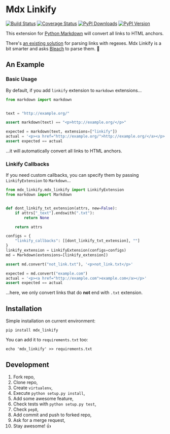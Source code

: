 # Mdx Linkify

[![Build Status](https://travis-ci.org/daGrevis/mdx_linkify.png?branch=master)](https://travis-ci.org/daGrevis/mdx_linkify)
[![Coverage Status](https://coveralls.io/repos/daGrevis/mdx_linkify/badge.png?branch=master)](https://coveralls.io/r/daGrevis/mdx_linkify?branch=master)
[![PyPI Downloads](https://pypip.in/d/mdx_linkify/badge.png)](https://pypi.python.org/pypi/mdx_linkify)
[![PyPI Version](https://pypip.in/v/mdx_linkify/badge.png)](https://pypi.python.org/pypi/mdx_linkify)

This extension for [Python Markdown](https://github.com/waylan/Python-Markdown) will convert all links to HTML anchors.

There's [an existing solution](https://github.com/r0wb0t/markdown-urlize) for parsing links with regexes. Mdx Linkify is a bit smarter and asks [Bleach](https://github.com/jsocol/bleach) to parse them. :clap:

## An Example

### Basic Usage

By default, if you add `linkify` extension to `markdown` extensions...

```python
from markdown import markdown


text = "http://example.org/"

assert markdown(text) == "<p>http://example.org/</p>"

expected = markdown(text, extensions=["linkify"])
actual = '<p><a href="http://example.org/">http://example.org/</a></p>'
assert expected == actual
```

...it will automatically convert all links to HTML anchors.

### Linkify Callbacks

If you need custom callbacks, you can specify them by passing
`LinkifyExtension` to `Markdown`...

```python
from mdx_linkify.mdx_linkify import LinkifyExtension
from markdown import Markdown


def dont_linkify_txt_extension(attrs, new=False):
    if attrs["_text"].endswith(".txt"):
        return None

    return attrs

configs = {
    "linkify_callbacks": [[dont_linkify_txt_extension], ""]
}
linkify_extension = LinkifyExtension(configs=configs)
md = Markdown(extensions=[linkify_extension])

assert md.convert("not_link.txt"), '<p>not_link.txt</p>'

expected = md.convert("example.com")
actual = '<p><a href="http://example.com">example.com</a></p>'
assert expected == actual
```

...here, we only convert links that do **not** end with `.txt` extension.

## Installation

Simple installation on current environment:

    pip install mdx_linkify

You can add it to `requirements.txt` too:

    echo 'mdx_linkify' >> requirements.txt

## Development

1. Fork repo,
2. Clone repo,
3. Create `virtualenv`,
4. Execute `python setup.py install`,
5. Add some awesome feature,
6. Check tests with `python setup.py test`,
7. Check `pep8`,
8. Add commit and push to forked repo,
9. Ask for a merge request,
10. Stay awesome! :+1:
